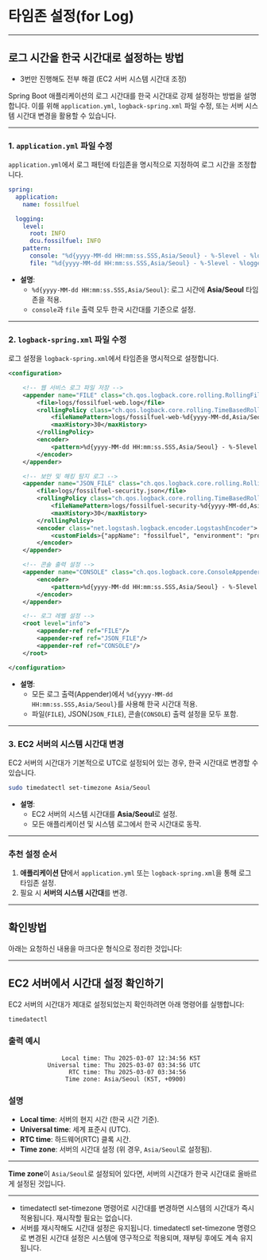 # 타임존 설정(for Log)


---

## 로그 시간을 한국 시간대로 설정하는 방법
- 3번만 진행해도 전부 해결 (EC2 서버 시스템 시간대 조정)

Spring Boot 애플리케이션의 로그 시간대를 한국 시간대로 강제 설정하는 방법을 설명합니다. 이를 위해 `application.yml`, `logback-spring.xml` 파일 수정, 또는 서버 시스템 시간대 변경을 활용할 수 있습니다.

---

### 1. **`application.yml` 파일 수정**
`application.yml`에서 로그 패턴에 타임존을 명시적으로 지정하여 로그 시간을 조정합니다.

```yaml
spring:
  application:
    name: fossilfuel

  logging:
    level:
      root: INFO
      dcu.fossilfuel: INFO
    pattern:
      console: "%d{yyyy-MM-dd HH:mm:ss.SSS,Asia/Seoul} - %-5level - %logger{36} - %msg%n"
      file: "%d{yyyy-MM-dd HH:mm:ss.SSS,Asia/Seoul} - %-5level - %logger{36} - %msg%n"
```

- **설명**:
    - `%d{yyyy-MM-dd HH:mm:ss.SSS,Asia/Seoul}`: 로그 시간에 **Asia/Seoul** 타임존을 적용.
    - `console`과 `file` 출력 모두 한국 시간대를 기준으로 설정.

---

### 2. **`logback-spring.xml` 파일 수정**
로그 설정을 `logback-spring.xml`에서 타임존을 명시적으로 설정합니다.

```xml
<configuration>

    <!-- 웹 서비스 로그 파일 저장 -->
    <appender name="FILE" class="ch.qos.logback.core.rolling.RollingFileAppender">
        <file>logs/fossilfuel-web.log</file>
        <rollingPolicy class="ch.qos.logback.core.rolling.TimeBasedRollingPolicy">
            <fileNamePattern>logs/fossilfuel-web-%d{yyyy-MM-dd,Asia/Seoul}.log</fileNamePattern>
            <maxHistory>30</maxHistory>
        </rollingPolicy>
        <encoder>
            <pattern>%d{yyyy-MM-dd HH:mm:ss.SSS,Asia/Seoul} - %-5level - %logger{36} - %msg%n</pattern>
        </encoder>
    </appender>

    <!-- 보안 및 해킹 탐지 로그 -->
    <appender name="JSON_FILE" class="ch.qos.logback.core.rolling.RollingFileAppender">
        <file>logs/fossilfuel-security.json</file>
        <rollingPolicy class="ch.qos.logback.core.rolling.TimeBasedRollingPolicy">
            <fileNamePattern>logs/fossilfuel-security-%d{yyyy-MM-dd,Asia/Seoul}.json</fileNamePattern>
            <maxHistory>30</maxHistory>
        </rollingPolicy>
        <encoder class="net.logstash.logback.encoder.LogstashEncoder">
            <customFields>{"appName": "fossilfuel", "environment": "production"}</customFields>
        </encoder>
    </appender>

    <!-- 콘솔 출력 설정 -->
    <appender name="CONSOLE" class="ch.qos.logback.core.ConsoleAppender">
        <encoder>
            <pattern>%d{yyyy-MM-dd HH:mm:ss.SSS,Asia/Seoul} - %-5level - %logger{36} - %msg%n</pattern>
        </encoder>
    </appender>

    <!-- 로그 레벨 설정 -->
    <root level="info">
        <appender-ref ref="FILE"/>
        <appender-ref ref="JSON_FILE"/>
        <appender-ref ref="CONSOLE"/>
    </root>

</configuration>
```

- **설명**:
    - 모든 로그 출력(Appender)에서 `%d{yyyy-MM-dd HH:mm:ss.SSS,Asia/Seoul}`를 사용해 한국 시간대 적용.
    - 파일(`FILE`), JSON(`JSON_FILE`), 콘솔(`CONSOLE`) 출력 설정을 모두 포함.

---

### 3. **EC2 서버의 시스템 시간대 변경**
EC2 서버의 시간대가 기본적으로 UTC로 설정되어 있는 경우, 한국 시간대로 변경할 수 있습니다.

```bash
sudo timedatectl set-timezone Asia/Seoul
```

- **설명**:
    - EC2 서버의 시스템 시간대를 **Asia/Seoul**로 설정.
    - 모든 애플리케이션 및 시스템 로그에서 한국 시간대로 동작.

---

### 추천 설정 순서
1. **애플리케이션 단**에서 `application.yml` 또는 `logback-spring.xml`을 통해 로그 타임존 설정.
2. 필요 시 **서버의 시스템 시간대**를 변경.

---

확인방법
---

아래는 요청하신 내용을 마크다운 형식으로 정리한 것입니다:

---

## EC2 서버에서 시간대 설정 확인하기

EC2 서버의 시간대가 제대로 설정되었는지 확인하려면 아래 명령어를 실행합니다:

```bash
timedatectl
```

### 출력 예시

```plaintext
               Local time: Thu 2025-03-07 12:34:56 KST
           Universal time: Thu 2025-03-07 03:34:56 UTC
                 RTC time: Thu 2025-03-07 03:34:56
                Time zone: Asia/Seoul (KST, +0900)
```

### 설명
- **Local time**: 서버의 현지 시간 (한국 시간 기준).
- **Universal time**: 세계 표준시 (UTC).
- **RTC time**: 하드웨어(RTC) 클록 시간.
- **Time zone**: 서버의 시간대 설정 (위 경우, `Asia/Seoul`로 설정됨).

---

**Time zone**이 `Asia/Seoul`로 설정되어 있다면, 서버의 시간대가 한국 시간대로 올바르게 설정된 것입니다.

--- 

- timedatectl set-timezone 명령어로 시간대를 변경하면 시스템의 시간대가 즉시 적용됩니다. 재시작할 필요는 없습니다.
- 서버를 재시작해도 시간대 설정은 유지됩니다. timedatectl set-timezone 명령으로 변경된 시간대 설정은 시스템에 영구적으로 적용되며, 재부팅 후에도 계속 유지됩니다.
